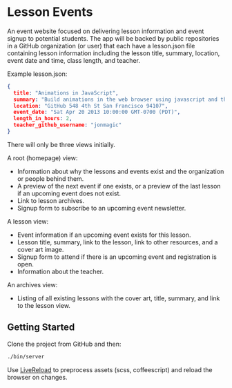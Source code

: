 Lesson Events
====================

An event website focused on delivering lesson information and event signup to potential students. The app will be backed by public repositories in a GitHub organization (or user) that each have a lesson.json file containing lesson information including the lesson title, summary, location, event date and time, class length, and teacher.

Example lesson.json:

```json
{
  title: "Animations in JavaScript",
  summary: "Build animations in the web browser using javascript and the D3.js library.",
  location: "GitHub 548 4th St San Francisco 94107",
  event_date: "Sat Apr 20 2013 10:00:00 GMT-0700 (PDT)",
  length_in_hours: 2,
  teacher_github_username: "jonmagic"
}
```

There will only be three views initially.

A root (homepage) view:

* Information about why the lessons and events exist and the organization or people behind them.
* A preview of the next event if one exists, or a preview of the last lesson if an upcoming event does not exist.
* Link to lesson archives.
* Signup form to subscribe to an upcoming event newsletter.

A lesson view:

* Event information if an upcoming event exists for this lesson.
* Lesson title, summary, link to the lesson, link to other resources, and a cover art image.
* Signup form to attend if there is an upcoming event and registration is open.
* Information about the teacher.

An archives view:

* Listing of all existing lessons with the cover art, title, summary, and link to the lesson view.

## Getting Started

Clone the project from GitHub and then:

```bash
./bin/server
```

Use [LiveReload](http://livereload.com) to preprocess assets (scss, coffeescript) and reload the browser on changes.
